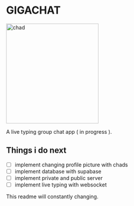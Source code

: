 # GIGACHAT

<img src='https://static.wikia.nocookie.net/f77b6d07-cb7f-450c-b022-6f3538a06da7' alt='chad' width='250' height='270'/>

A live typing group chat app ( in progress ).

## Things i do next
- [ ] implement changing profile picture with chads
- [ ] implement database with supabase
- [ ] implement private and public server
- [ ] implement live typing with websocket

This readme will constantly changing.
